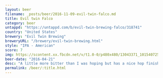 ```yaml
---
layout: beer
filename: _posts/beer/2016-11-09-evil-twin-falco.md
title: Evil twin Falco
category: beer
untappd: "https://untappd.com/b/evil-twin-brewing-falco/318741"
country: "United States"
brewery: "Evil Twin Brewing"
breweryURL: "/brewery/evil-twin-brewing.html"
style: "IPA - American"
score: 7
img: https://scontent.xx.fbcdn.net/v/t1.0-0/p480x480/13043371_10154072541163745_2624244242033439826_n.jpg?oh=1461c87d3a00606d020e808368587248&oe=5B40698F
beer-date: "2016-04-21"
desc: "A little more bitter than I was hoping but has a nice hop finish"
permalink: /beer/:title.html
---
```

